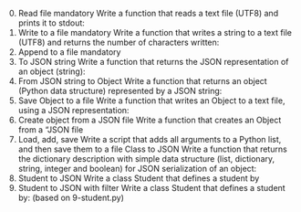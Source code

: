 0. Read file
mandatory
Write a function that reads a text file (UTF8) and prints it to stdout:
1. Write to a file
mandatory
Write a function that writes a string to a text file (UTF8) and returns the number of characters written:
2. Append to a file
mandatory
3. To JSON string
Write a function that returns the JSON representation of an object (string):
4. From JSON string to Object
Write a function that returns an object (Python data structure) represented by a JSON string:
5. Save Object to a file
Write a function that writes an Object to a text file, using a JSON representation:
6. Create object from a JSON file
Write a function that creates an Object from a “JSON file
7. Load, add, save
Write a script that adds all arguments to a Python list, and then save them to a file
Class to JSON
Write a function that returns the dictionary description with simple data structure (list, dictionary, string, integer and boolean) for JSON serialization of an object:
9. Student to JSON
Write a class Student that defines a student by
10. Student to JSON with filter
Write a class Student that defines a student by: (based on 9-student.py)
